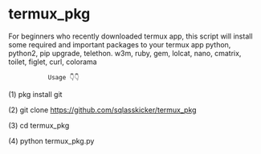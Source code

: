 # termux_pkg
For beginners who recently downloaded termux app, this script will install some required and important packages to your termux app
python,
python2,
pip upgrade,
telethon.
w3m,
ruby,
gem,
lolcat,
nano,
cmatrix,
toilet,
figlet,
curl,
colorama


               Usage 👇👇

 (1) pkg install git

 (2) git clone https://github.com/sqlasskicker/termux_pkg

 (3) cd termux_pkg

 (4) python termux_pkg.py
